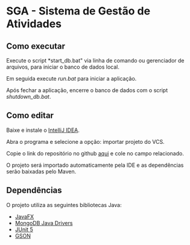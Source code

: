 # SGA - Sistema de Gestão de Atividades


## Como executar

Execute o script *start_db.bat" via linha de comando ou gerenciador de arquivos, para iniciar o banco de dados local.

Em seguida execute *run.bat* para iniciar a aplicação.

Após fechar a aplicação, encerre o banco de dados com o script *shutdown_db.bat*.

## Como editar

Baixe e instale o [IntelliJ IDEA](https://www.jetbrains.com/idea/).

Abra o programa e selecione a opção: importar projeto do VCS.

Copie o link do repositório no github [aqui](https://github.com/krayfaus/sistema-de-gestao) e cole no campo relacionado.

O projeto será importado automaticamente pela IDE e as dependências serão baixadas pelo Maven.

## Dependências

O projeto utiliza as seguintes bibliotecas Java:

* [JavaFX](https://openjfx.io/)
* [MongoDB Java Drivers](https://mongodb.github.io/mongo-java-driver/)
* [JUnit 5](https://junit.org/junit5/)
* [GSON](https://github.com/google/gson)
